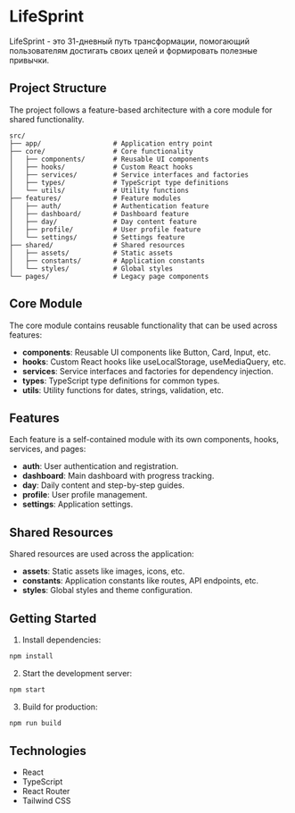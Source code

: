 # LifeSprint

LifeSprint - это 31-дневный путь трансформации, помогающий пользователям достигать своих целей и формировать полезные привычки.

## Project Structure

The project follows a feature-based architecture with a core module for shared functionality.

```
src/
├── app/                  # Application entry point
├── core/                 # Core functionality
│   ├── components/       # Reusable UI components
│   ├── hooks/            # Custom React hooks
│   ├── services/         # Service interfaces and factories
│   ├── types/            # TypeScript type definitions
│   └── utils/            # Utility functions
├── features/             # Feature modules
│   ├── auth/             # Authentication feature
│   ├── dashboard/        # Dashboard feature
│   ├── day/              # Day content feature
│   ├── profile/          # User profile feature
│   └── settings/         # Settings feature
├── shared/               # Shared resources
│   ├── assets/           # Static assets
│   ├── constants/        # Application constants
│   └── styles/           # Global styles
└── pages/                # Legacy page components
```

## Core Module

The core module contains reusable functionality that can be used across features:

- **components**: Reusable UI components like Button, Card, Input, etc.
- **hooks**: Custom React hooks like useLocalStorage, useMediaQuery, etc.
- **services**: Service interfaces and factories for dependency injection.
- **types**: TypeScript type definitions for common types.
- **utils**: Utility functions for dates, strings, validation, etc.

## Features

Each feature is a self-contained module with its own components, hooks, services, and pages:

- **auth**: User authentication and registration.
- **dashboard**: Main dashboard with progress tracking.
- **day**: Daily content and step-by-step guides.
- **profile**: User profile management.
- **settings**: Application settings.

## Shared Resources

Shared resources are used across the application:

- **assets**: Static assets like images, icons, etc.
- **constants**: Application constants like routes, API endpoints, etc.
- **styles**: Global styles and theme configuration.

## Getting Started

1. Install dependencies:

```bash
npm install
```

2. Start the development server:

```bash
npm start
```

3. Build for production:

```bash
npm run build
```

## Technologies

- React
- TypeScript
- React Router
- Tailwind CSS
